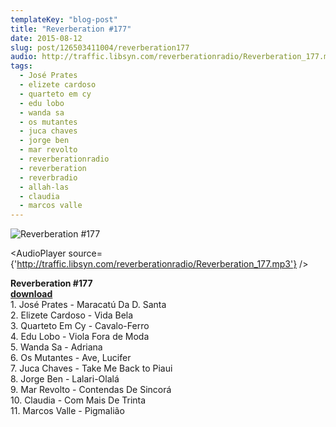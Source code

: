 ```yaml
---
templateKey: "blog-post"
title: "Reverberation #177"
date: 2015-08-12
slug: post/126503411004/reverberation177
audio: http://traffic.libsyn.com/reverberationradio/Reverberation_177.mp3
tags:
  - José Prates
  - elizete cardoso
  - quarteto em cy
  - edu lobo
  - wanda sa
  - os mutantes
  - juca chaves
  - jorge ben
  - mar revolto
  - reverberationradio
  - reverberation
  - reverbradio
  - allah-las
  - claudia
  - marcos valle
---
```


![Reverberation #177](../images/2e0a93aa66fd206c699dd3417b6403ab05eee70e6d854a88a225fe567e3155c6.jpg)

<AudioPlayer source={'http://traffic.libsyn.com/reverberationradio/Reverberation_177.mp3'} />

<p><b>Reverberation #177<br /></b><b><a href="http://traffic.libsyn.com/reverberationradio/Reverberation_177.mp3">download</a><br /></b>1. Jos&eacute; Prates - Maracat&uacute; Da D. Santa<br />2. Elizete Cardoso - Vida Bela<br />3. Quarteto Em Cy - Cavalo-Ferro<br />4. Edu Lobo - Viola Fora de Moda<br />5. Wanda Sa - Adriana<br />6. Os Mutantes - Ave, Lucifer<br />7. Juca Chaves - Take Me Back to Piaui<br />8. Jorge Ben - Lalari-Olal&aacute;<br />9. Mar Revolto - Contendas De Sincor&aacute;<br />10. Claudia - Com Mais De Trinta<br />11. Marcos Valle - Pigmali&atilde;o<br /></p>
